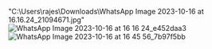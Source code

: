 "C:\Users\rajes\Downloads\WhatsApp Image 2023-10-16 at 16.16.24_21094671.jpg"![WhatsApp Image 2023-10-16 at 16 16 24_e452daa3](https://github.com/Rajesh8873/Alarm-Clock-App/assets/138372700/1f745af2-e6b0-4fb2-8181-cfba47a33005)
![WhatsApp Image 2023-10-16 at 16 45 56_7b97f5bb](https://github.com/Rajesh8873/Alarm-Clock-App/assets/138372700/4c878ba1-30f8-4d29-8674-0ed83222e425)
